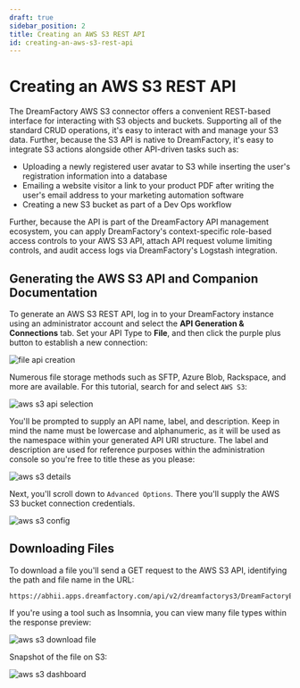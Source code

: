 ```yaml
---
draft: true
sidebar_position: 2
title: Creating an AWS S3 REST API
id: creating-an-aws-s3-rest-api
---
```


# Creating an AWS S3 REST API

The DreamFactory AWS S3 connector offers a convenient REST-based interface for interacting with S3 objects and buckets. Supporting all of the standard CRUD operations, it's easy to interact with and manage your S3 data. Further, because the S3 API is native to DreamFactory, it's easy to integrate S3 actions alongside other API-driven tasks such as:

* Uploading a newly registered user avatar to S3 while inserting the user's registration information into a database
* Emailing a website visitor a link to your product PDF after writing the user's email address to your marketing automation software
* Creating a new S3 bucket as part of a Dev Ops workflow

Further, because the API is part of the DreamFactory API management ecosystem, you can apply DreamFactory's context-specific role-based access controls to your AWS S3 API, attach API request volume limiting controls, and audit access logs via DreamFactory's Logstash integration.

## Generating the AWS S3 API and Companion Documentation

To generate an AWS S3 REST API, log in to your DreamFactory instance using an administrator account and select the **API Generation & Connections** tab. Set your API Type to **File**, and then click the purple plus button to establish a new connection:

![file api creation](/img/api-generation-and-connections/api-types/file/creating-aws-s3-rest-api/file-api-creation.png)

Numerous file storage methods such as SFTP, Azure Blob, Rackspace, and more are available. For this tutorial, search for and select `AWS S3`:

![aws s3 api selection](/img/api-generation-and-connections/api-types/file/creating-aws-s3-rest-api/aws-s3-api-selection.png)

You'll be prompted to supply an API name, label, and description. Keep in mind the name must be lowercase and alphanumeric, as it will be used as the namespace within your generated API URI structure. The label and description are used for reference purposes within the administration console so you're free to title these as you please:

![aws s3 details](/img/api-generation-and-connections/api-types/file/creating-aws-s3-rest-api/aws-s3-details.png)

Next, you'll scroll down to `Advanced Options`. There you'll supply the AWS S3 bucket connection credentials.

![aws s3 config](/img/api-generation-and-connections/api-types/file/creating-aws-s3-rest-api/aws-s3-config.png)

## Downloading Files

To download a file you'll send a GET request to the AWS S3 API, identifying the path and file name in the URL:

```
https://abhii.apps.dreamfactory.com/api/v2/dreamfactorys3/DreamFactoryExtends&EnhancesERPFunctionality.pdf
```

If you're using a tool such as Insomnia, you can view many file types within the response preview:

![aws s3 download file](/img/api-generation-and-connections/api-types/file/creating-aws-s3-rest-api/aws-s3-download-file.png)

Snapshot of the file on S3:

![aws s3 dashboard](/img/api-generation-and-connections/api-types/file/creating-aws-s3-rest-api/aws-s3-dashboard.png) 